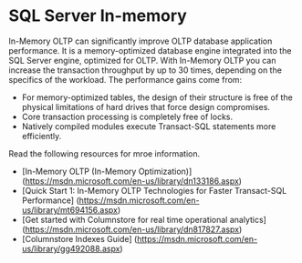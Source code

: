 # SQL Server In-memory

In-Memory OLTP can significantly improve OLTP database application performance. It is a memory-optimized database engine integrated into the SQL Server engine, optimized for OLTP. With In-Memory OLTP you can increase the transaction throughput by up to 30 times, depending on the specifics of the workload. The performance gains come from:
  - For memory-optimized tables, the design of their structure is free of the physical limitations of hard drives that force design compromises.
  - Core transaction processing is completely free of locks.
  - Natively compiled modules execute Transact-SQL statements more efficiently.

Read the following resources for mroe information.
- [In-Memory OLTP (In-Memory Optimization)] (https://msdn.microsoft.com/en-us/library/dn133186.aspx)
- [Quick Start 1: In-Memory OLTP Technologies for Faster Transact-SQL Performance] (https://msdn.microsoft.com/en-us/library/mt694156.aspx)
- [Get started with Columnstore for real time operational analytics] (https://msdn.microsoft.com/en-us/library/dn817827.aspx)
- [Columnstore Indexes Guide] (https://msdn.microsoft.com/en-us/library/gg492088.aspx)
